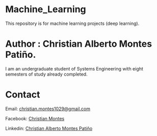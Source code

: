 # Machine_Learning

This repository is for machine learning projects (deep learning).

# Author : Christian Alberto Montes Patiño.

I am an undergraduate student of Systems Engineering with eight semesters of study already completed. 

# Contact

Email: [christian.montes1029@gmail.com](mail:christian.montes1049@gmail.com)

Facebook: [Christian Montes](https://www.facebook.com/cristian.montes.94/)

Linkedin: [Christian Alberto Montes Patiño](https://www.linkedin.com/in/christian-alberto-montes-pati%C3%B1o-a69277232/)
